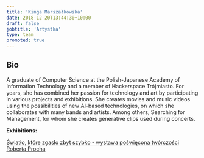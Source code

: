 ```yaml
---
title: 'Kinga Marszałkowska'
date: 2018-12-20T13:44:30+10:00
draft: false
jobtitle: 'Artystka'
type: team
promoted: true
---
```


## Bio

A graduate of Computer Science at the Polish-Japanese Academy of Information Technology and a member of Hackerspace Trójmiasto. For years, she has combined her passion for technology and art by participating in various projects and exhibitions. She creates movies and music videos using the possibilities of new AI-based technologies, on which she collaborates with many  bands and artists. Among others, Searching for Management, for whom she creates generative clips used during concerts.


**Exhibitions:**

[Światło, które zgasło zbyt szybko - wystawa poświęcona twórczości Roberta Procha](/wystawy/swiatlo-ktore-zgaslo)